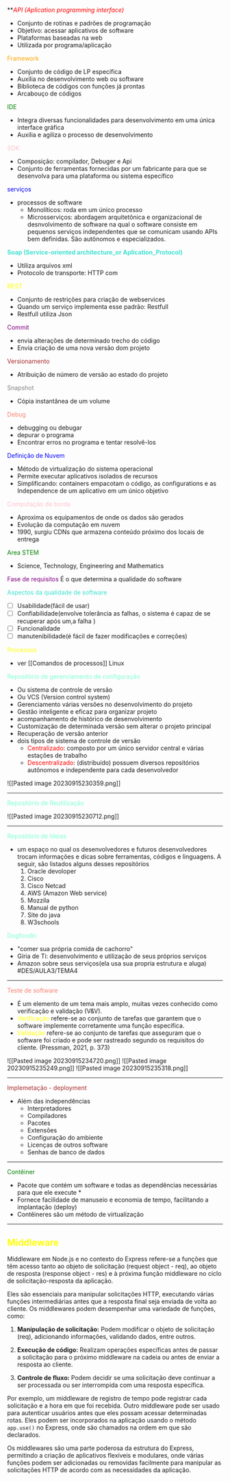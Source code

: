 ***<span style="color:red">API (Aplication programming interface)</span>*
* Conjunto de rotinas e padrões de programação
* Objetivo: acessar aplicativos de software
* Plataformas baseadas na web
* Utilizada por programa/aplicação

<span style=color:orange>Framework</span>
* Conjunto de código de LP específica
* Auxilia no desenvolvimento web ou software
* Biblioteca de códigos con funções já prontas
* Arcabouço de códigos

<span style="color:green">IDE</span>
* Integra diversas funcionalidades para desenvolvimento em uma única interface gráfica
* Auxilia e agiliza o processo de desenvolvimento

<span style="color:pink">SDK</span>
* Composição: compilador, Debuger e Api
* Conjunto de ferramentas fornecidas por um fabricante para que se desenvolva para uma plataforma ou sistema específico

<span style="color:blue">serviços</span>
* processos de software
	* Monolíticos: roda em um único processo
	* Microsserviços: abordagem arquitetônica e organizacional de desnvolvimento de software na qual o software consiste em pequenos serviços independentes que se comunicam usando APIs bem definidas. São autônomos e especializados.

**<span style="color:turquoise">Soap (Service-oriented architecture_or Aplication_Protocol)</span>**
* Utiliza arquivos xml
* Protocolo de transporte: HTTP com

<span style="color:yellow">REST</span>
* Conjunto de restrições para criação de webservices
* Quando um serviço implementa esse padrão: Restfull
* Restfull utiliza Json

<span style="color:purple">Commit</span>
* envia alterações de determinado trecho do código
* Envia criação de uma nova versão dom projeto

<span style="color:brown">Versionamento</span>
* Atribuição de número de versão ao estado do projeto

<span style="color:grey">Snapshot</span>
* Cópia instantânea de um volume

<span style="color:salmon">Debug</span>
* debugging ou debugar
* depurar o programa
* Encontrar erros no programa e tentar resolvê-los

<span style="color:blue">Definição de Nuvem</span>
* Método de virtualização do sistema operacional
* Permite executar aplicativos isolados de recursos
* Simplificando: containers empacotam o código, as configurations e as Independence de um aplicativo em um único objetivo

<span style="color:pink">Computação de borda</span>
* Aproxima os equipamentos de onde os dados são gerados
* Evolução da computação em nuvem
* 1990, surgiu CDNs que armazena conteúdo próximo dos locais de entrega

<span style="color:green">Area STEM</span>
* Science, Technology, Engineering and Mathematics

<span style="color:purple">Fase de requisitos</span>
É o que determina a qualidade do software

<span style="color:turquoise">Aspectos da qualidade de software</span>
- [ ] Usabilidade(fácil de usar)
- [ ] Confiabilidade(envolve tolerância as falhas, o sistema é capaz de se recuperar após um,a falha )
- [ ] Funcionalidade
- [ ] manutenibilidade(é fácil de fazer modificações e correções)

<span style="color: yellow">Processos</span>
* ver [[Comandos de processos]] Linux

<span style="color:aquamarine">Repositório de gerenciamento de configuração</span>
* Ou sistema de controle de versão
* Ou VCS (Version control system)
* Gerenciamento várias versões no desenvolvimento do projeto
* Gestão inteligente e eficaz para organizar projeto
* acompanhamento de histórico de desenvolvimento
* Customização de determinada versão sem alterar o projeto principal
* Recuperação de versão anterior
* dois tipos de sistema de controle de versão
	* <span style="color:red">Centralizado</span>: composto por um único servidor central e várias estações de trabalho
	* <span style="color:red">Descentralizado</span>: (distribuído) possuem diversos repositórios autônomos e independente para cada desenvolvedor
	
![[Pasted image 20230915230359.png]]
****
<span style="color:aquamarine">Repositório de Reutilização</span>

![[Pasted image 20230915230712.png]]
****
<span style="color:aquamarine">Repositório de Ideias </span>
* um espaço no qual os desenvolvedores e futuros desenvolvedores  trocam informações e dicas sobre ferramentas, códigos e linguagens. A seguir, são listados alguns desses repositórios
	1. Oracle devoloper
	2. Cisco
	3. Cisco Netcad
	4. AWS (Amazon Web service)
	5. Mozzila
	6. Manual de python
	7. Site do java
	8. W3schools

<span style="color:aquamarine">Dogfoodin</span>
* "comer sua própria comida de cachorro"
* Gíria de Ti: desenvolvimento e utilização de seus próprios serviços
* Amazon sobre seus serviços(ela usa sua propria estrutura e aluga)
#DES/AULA3/TEMA4
***
<span style="color:salmon">Teste de software</span> 
* É um elemento de um tema mais amplo, muitas vezes conhecido como verificação e validação (V&V).
* <span style="color:yellow">Verificação</span> refere-se ao conjunto de tarefas que garantem que o software implemente corretamente uma função específica.
* <span style="color:yellow">Validação</span> refere-se ao conjunto de tarefas que asseguram que o software foi criado e pode ser rastreado segundo os requisitos do cliente. (Pressman, 2021, p. 373)

![[Pasted image 20230915234720.png]]
![[Pasted image 20230915235249.png]]
![[Pasted image 20230915235318.png]]
***
<span style="color:brown">Implemetação - deployment</span>
* Além das independências
	* Interpretadores
	* Compiladores
	* Pacotes
	* Extensões
	* Configuração do ambiente
	* Licenças  de outros software
	* Senhas de banco de dados

***
<span style="color:green">Contêiner</span>
* Pacote que contém um software e todas as dependências necessárias para que ele execute *
* Fornece facilidade de manuseio e economia de tempo, facilitando a implantação (deploy)
* Contêineres são um método de virtualização

---
## <span style="color:yellow">Middleware</span>
Middleware em Node.js e no contexto do Express refere-se a funções que têm acesso tanto ao objeto de solicitação (request object - req), ao objeto de resposta (response object - res) e à próxima função middleware no ciclo de solicitação-resposta da aplicação.

Eles são essenciais para manipular solicitações HTTP, executando várias funções intermediárias antes que a resposta final seja enviada de volta ao cliente. Os middlewares podem desempenhar uma variedade de funções, como:

1. **Manipulação de solicitação:** Podem modificar o objeto de solicitação (req), adicionando informações, validando dados, entre outros.
    
2. **Execução de código:** Realizam operações específicas antes de passar a solicitação para o próximo middleware na cadeia ou antes de enviar a resposta ao cliente.
    
3. **Controle de fluxo:** Podem decidir se uma solicitação deve continuar a ser processada ou ser interrompida com uma resposta específica.
    

Por exemplo, um middleware de registro de tempo pode registrar cada solicitação e a hora em que foi recebida. Outro middleware pode ser usado para autenticar usuários antes que eles possam acessar determinadas rotas. Eles podem ser incorporados na aplicação usando o método `app.use()` no Express, onde são chamados na ordem em que são declarados.

Os middlewares são uma parte poderosa da estrutura do Express, permitindo a criação de aplicativos flexíveis e modulares, onde várias funções podem ser adicionadas ou removidas facilmente para manipular as solicitações HTTP de acordo com as necessidades da aplicação.